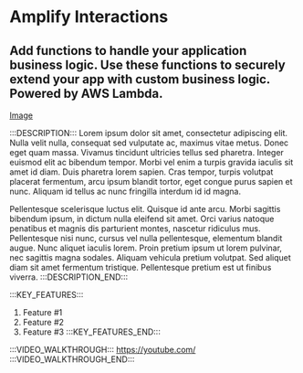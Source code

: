 # Amplify Interactions

## Add functions to handle your application business logic. Use these functions to securely extend your app with custom business logic. Powered by AWS Lambda.

[Image](imgurl)

:::DESCRIPTION:::
Lorem ipsum dolor sit amet, consectetur adipiscing elit. Nulla velit nulla, consequat sed vulputate ac, maximus vitae metus. Donec eget quam massa. Vivamus tincidunt ultricies tellus sed pharetra. Integer euismod elit ac bibendum tempor. Morbi vel enim a turpis gravida iaculis sit amet id diam. Duis pharetra lorem sapien. Cras tempor, turpis volutpat placerat fermentum, arcu ipsum blandit tortor, eget congue purus sapien et nunc. Aliquam id tellus ac nunc fringilla interdum id id magna.

Pellentesque scelerisque luctus elit. Quisque id ante arcu. Morbi sagittis bibendum ipsum, in dictum nulla eleifend sit amet. Orci varius natoque penatibus et magnis dis parturient montes, nascetur ridiculus mus. Pellentesque nisi nunc, cursus vel nulla pellentesque, elementum blandit augue. Nunc aliquet iaculis lorem. Proin pretium ipsum ut lorem pulvinar, nec sagittis magna sodales. Aliquam vehicula pretium volutpat. Sed aliquet diam sit amet fermentum tristique. Pellentesque pretium est ut finibus viverra.
:::DESCRIPTION_END:::


:::KEY_FEATURES:::
1. Feature #1
2. Feature #2
3. Feature #3
:::KEY_FEATURES_END:::

:::VIDEO_WALKTHROUGH:::
https://youtube.com/
:::VIDEO_WALKTHROUGH_END:::